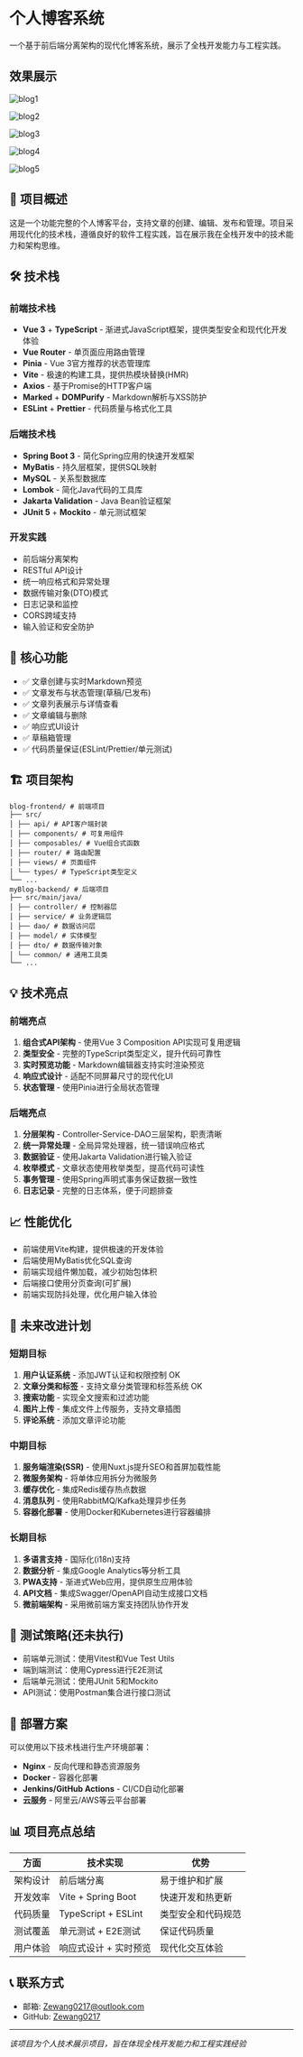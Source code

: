 # 个人博客系统

一个基于前后端分离架构的现代化博客系统，展示了全栈开发能力与工程实践。

## 效果展示

![blog1](https://github.com/Zewang0217/myBlog_v2.0/blob/master/photos/blog1.png)

![blog2](https://github.com/Zewang0217/myBlog_v2.0/blob/master/photos/blog2.png)

![blog3](https://github.com/Zewang0217/myBlog_v2.0/blob/master/photos/blog3.png)

![blog4](https://github.com/Zewang0217/myBlog_v2.0/blob/master/photos/blog4.png)

![blog5](https://github.com/Zewang0217/myBlog_v2.0/blob/master/photos/blog5.png)

## 🎯 项目概述

这是一个功能完整的个人博客平台，支持文章的创建、编辑、发布和管理。项目采用现代化的技术栈，遵循良好的软件工程实践，旨在展示我在全栈开发中的技术能力和架构思维。

## 🛠 技术栈

### 前端技术栈
- **Vue 3** + **TypeScript** - 渐进式JavaScript框架，提供类型安全和现代化开发体验
- **Vue Router** - 单页面应用路由管理
- **Pinia** - Vue 3官方推荐的状态管理库
- **Vite** - 极速的构建工具，提供热模块替换(HMR)
- **Axios** - 基于Promise的HTTP客户端
- **Marked** + **DOMPurify** - Markdown解析与XSS防护
- **ESLint** + **Prettier** - 代码质量与格式化工具

### 后端技术栈
- **Spring Boot 3** - 简化Spring应用的快速开发框架
- **MyBatis** - 持久层框架，提供SQL映射
- **MySQL** - 关系型数据库
- **Lombok** - 简化Java代码的工具库
- **Jakarta Validation** - Java Bean验证框架
- **JUnit 5** + **Mockito** - 单元测试框架

### 开发实践

- 前后端分离架构
- RESTful API设计
- 统一响应格式和异常处理
- 数据传输对象(DTO)模式
- 日志记录和监控
- CORS跨域支持
- 输入验证和安全防护

## 🔧 核心功能

- ✅ 文章创建与实时Markdown预览
- ✅ 文章发布与状态管理(草稿/已发布)
- ✅ 文章列表展示与详情查看
- ✅ 文章编辑与删除
- ✅ 响应式UI设计
- ✅ 草稿箱管理
- ✅ 代码质量保证(ESLint/Prettier/单元测试)

## 🏗 项目架构

```text
blog-frontend/ # 前端项目 
├── src/
│ ├── api/ # API客户端封装
│ ├── components/ # 可复用组件 
│ ├── composables/ # Vue组合式函数 
│ ├── router/ # 路由配置 
│ ├── views/ # 页面组件 
│ └── types/ # TypeScript类型定义 
└── ...
myBlog-backend/ # 后端项目 
├── src/main/java/ 
│ ├── controller/ # 控制器层 
│ ├── service/ # 业务逻辑层 
│ ├── dao/ # 数据访问层 
│ ├── model/ # 实体模型 
│ ├── dto/ # 数据传输对象 
│ └── common/ # 通用工具类 
└── ...
```

## 💡 技术亮点

### 前端亮点
1. **组合式API架构** - 使用Vue 3 Composition API实现可复用逻辑
2. **类型安全** - 完整的TypeScript类型定义，提升代码可靠性
3. **实时预览功能** - Markdown编辑器支持实时渲染预览
4. **响应式设计** - 适配不同屏幕尺寸的现代化UI
5. **状态管理** - 使用Pinia进行全局状态管理

### 后端亮点
1. **分层架构** - Controller-Service-DAO三层架构，职责清晰
2. **统一异常处理** - 全局异常处理器，统一错误响应格式
3. **数据验证** - 使用Jakarta Validation进行输入验证
4. **枚举模式** - 文章状态使用枚举类型，提高代码可读性
5. **事务管理** - 使用Spring声明式事务保证数据一致性
6. **日志记录** - 完整的日志体系，便于问题排查

## 📈 性能优化

- 前端使用Vite构建，提供极速的开发体验
- 后端使用MyBatis优化SQL查询
- 前端实现组件懒加载，减少初始包体积
- 后端接口使用分页查询(可扩展)
- 前端实现防抖处理，优化用户输入体验

## 🔮 未来改进计划

### 短期目标
1. **用户认证系统** - 添加JWT认证和权限控制  OK
2. **文章分类和标签** - 支持文章分类管理和标签系统 OK
3. **搜索功能** - 实现全文搜索和过滤功能
4. **图片上传** - 集成文件上传服务，支持文章插图
5. **评论系统** - 添加文章评论功能

### 中期目标
1. **服务端渲染(SSR)** - 使用Nuxt.js提升SEO和首屏加载性能
2. **微服务架构** - 将单体应用拆分为微服务
3. **缓存优化** - 集成Redis缓存热点数据
4. **消息队列** - 使用RabbitMQ/Kafka处理异步任务
5. **容器化部署** - 使用Docker和Kubernetes进行容器编排

### 长期目标
1. **多语言支持** - 国际化(i18n)支持
2. **数据分析** - 集成Google Analytics等分析工具
3. **PWA支持** - 渐进式Web应用，提供原生应用体验
4. **API文档** - 集成Swagger/OpenAPI自动生成接口文档
5. **微前端架构** - 采用微前端方案支持团队协作开发

## 🧪 测试策略(还未执行)

- 前端单元测试：使用Vitest和Vue Test Utils
- 端到端测试：使用Cypress进行E2E测试
- 后端单元测试：使用JUnit 5和Mockito
- API测试：使用Postman集合进行接口测试

## 🚀 部署方案

可以使用以下技术栈进行生产环境部署：
- **Nginx** - 反向代理和静态资源服务
- **Docker** - 容器化部署
- **Jenkins/GitHub Actions** - CI/CD自动化部署
- **云服务** - 阿里云/AWS等云平台部署

## 📊 项目亮点总结

| 方面     | 技术实现              | 优势               |
| -------- | --------------------- | ------------------ |
| 架构设计 | 前后端分离            | 易于维护和扩展     |
| 开发效率 | Vite + Spring Boot    | 快速开发和热更新   |
| 代码质量 | TypeScript + ESLint   | 类型安全和代码规范 |
| 测试覆盖 | 单元测试 + E2E测试    | 保证代码质量       |
| 用户体验 | 响应式设计 + 实时预览 | 现代化交互体验     |

## 📞 联系方式

- 邮箱: Zewang0217@outlook.com
- GitHub: [Zewang0217](https://github.com/Zewang0217)

---
*该项目为个人技术展示项目，旨在体现全栈开发能力和工程实践经验*





